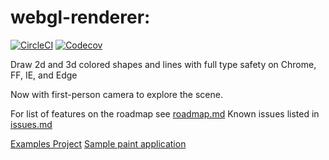 # webgl-renderer:

[![CircleCI](https://img.shields.io/circleci/project/github/typedefJorge/webgl-renderer.svg)]()
[![Codecov](https://img.shields.io/codecov/c/github/typedefJorge/webgl-renderer.svg)]()

Draw 2d and 3d colored shapes and lines with full type safety on Chrome, FF, IE, and Edge

Now with first-person camera to explore the scene.

For list of features on the roadmap see [roadmap.md](./roadmap.md)
Known issues listed in [issues.md](./issues.md)

[Examples Project](https://github.com/jorgen-17/webgl-examples)
[Sample paint application](https://github.com/typedefJorge/webglPaint)